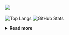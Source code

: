 ![](https://komarev.com/ghpvc/?username=chck&color=blueviolet)

<p align="left"> 
  <img alt="Top Langs" align="center" height="150" src="https://github-readme-stats-nine-umber-51.vercel.app/api/top-langs/?username=chck&layout=compact&count_private=true&show_icons=true&show_icons=true&theme=buefy" />
  <img alt="GitHub Stats" align="center" height="150" src="https://github-readme-stats-nine-umber-51.vercel.app/api?username=chck&count_private=true&show_icons=true&show_icons=true&theme=buefy" />
</p>

<details>
  <summary><b>Read more</b></summary>
  <br>

  <!--START_SECTION:waka-->
**🐱 My GitHub Data** 

> 📦 71.6 kB Used in GitHub's Storage 
 > 
> 🏆 571 Contributions in the Year 2023
 > 
> 💼 Opted to Hire
 > 
> 📜 134 Public Repositories 
 > 
> 🔑 19 Private Repositories 
 > 
**I'm a Night 🦉** 

```text
🌞 Morning                1279 commits        ████░░░░░░░░░░░░░░░░░░░░░   15.88 % 
🌆 Daytime                2061 commits        ██████░░░░░░░░░░░░░░░░░░░   25.59 % 
🌃 Evening                2229 commits        ███████░░░░░░░░░░░░░░░░░░   27.68 % 
🌙 Night                  2484 commits        ████████░░░░░░░░░░░░░░░░░   30.85 % 
```
📅 **I'm Most Productive on Monday** 

```text
Monday                   1783 commits        ██████░░░░░░░░░░░░░░░░░░░   22.14 % 
Tuesday                  1656 commits        █████░░░░░░░░░░░░░░░░░░░░   20.56 % 
Wednesday                1157 commits        ████░░░░░░░░░░░░░░░░░░░░░   14.37 % 
Thursday                 1464 commits        █████░░░░░░░░░░░░░░░░░░░░   18.18 % 
Friday                   798 commits         ██░░░░░░░░░░░░░░░░░░░░░░░   09.91 % 
Saturday                 414 commits         █░░░░░░░░░░░░░░░░░░░░░░░░   05.14 % 
Sunday                   781 commits         ██░░░░░░░░░░░░░░░░░░░░░░░   09.70 % 
```


📊 **This Week I Spent My Time On** 

```text
💬 Programming Languages: 
Other                    42 hrs 51 mins      ██████████████████████░░░   86.34 % 
YAML                     2 hrs 37 mins       █░░░░░░░░░░░░░░░░░░░░░░░░   05.30 % 
Markdown                 56 mins             ░░░░░░░░░░░░░░░░░░░░░░░░░   01.91 % 
Terraform                49 mins             ░░░░░░░░░░░░░░░░░░░░░░░░░   01.66 % 
Bash                     48 mins             ░░░░░░░░░░░░░░░░░░░░░░░░░   01.64 % 

🔥 Editors: 
Chrome                   42 hrs 51 mins      ██████████████████████░░░   86.34 % 
PyCharm                  3 hrs 58 mins       ██░░░░░░░░░░░░░░░░░░░░░░░   07.99 % 
Neovim                   1 hr 59 mins        █░░░░░░░░░░░░░░░░░░░░░░░░   04.01 % 
Obsidian                 39 mins             ░░░░░░░░░░░░░░░░░░░░░░░░░   01.32 % 
VS Code                  10 mins             ░░░░░░░░░░░░░░░░░░░░░░░░░   00.34 % 
```

**I Mostly Code in Python** 

```text
Python                   40 repos            ████████░░░░░░░░░░░░░░░░░   32.00 % 
Jupyter Notebook         20 repos            ████░░░░░░░░░░░░░░░░░░░░░   16.00 % 
Rust                     7 repos             █░░░░░░░░░░░░░░░░░░░░░░░░   05.60 % 
Shell                    3 repos             █░░░░░░░░░░░░░░░░░░░░░░░░   02.40 % 
Astro                    1 repo              ░░░░░░░░░░░░░░░░░░░░░░░░░   00.80 % 
```



**Timeline**

![Lines of Code chart](https://raw.githubusercontent.com/chck/chck/main/assets/bar_graph.png)


 Last Updated on 2023-08-26 01:19 UTC
<!--END_SECTION:waka-->
</details>

